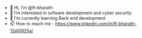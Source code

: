 - 👋 Hi, I’m @ft-bharath
- 👀 I’m interested in sofware development and cyber security
- 🌱 I’m currently learning Back end development
- 📫 How to reach me - https://www.linkedin.com/in/ft-bharath-12a10925a/

<!---
ft-bharath/ft-bharath is a ✨ special ✨ repository because its `README.md` (this file) appears on your GitHub profile.
You can click the Preview link to take a look at your changes.
--->
